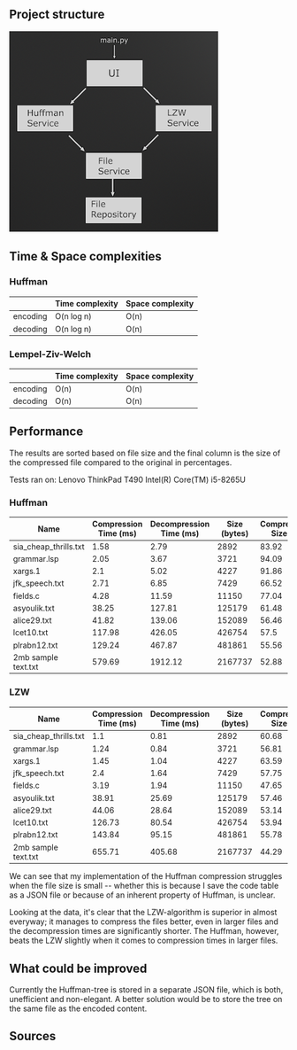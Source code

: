 ## Project structure
![Screenshot](./structure.png)

## Time & Space complexities

### Huffman
||Time complexity|Space complexity|
|---|---|---|
|encoding|O(n log n)|O(n)
|decoding|O(n log n)|O(n)

### Lempel-Ziv-Welch
||Time complexity|Space complexity|
|---|---|---|
|encoding|O(n)|O(n)
|decoding|O(n)|O(n)

## Performance

The results are sorted based on file size and the final column is the size of the compressed file compared to the original in percentages.

Tests ran on:
Lenovo ThinkPad T490
Intel(R) Core(TM) i5-8265U

### Huffman
| Name                  |   Compression Time (ms) |   Decompression Time (ms) |   Size (bytes) |   Compressed Size % |
|-----------------------|-------------------------|--------------------------|----------------|---------------------|
| sia_cheap_thrills.txt |                    1.58 |                     2.79 |           2892 |               83.92 |
| grammar.lsp           |                    2.05 |                     3.67 |           3721 |               94.09 |
| xargs.1               |                    2.1  |                     5.02 |           4227 |               91.86 |
| jfk_speech.txt        |                    2.71 |                     6.85 |           7429 |               66.52 |
| fields.c              |                    4.28 |                    11.59 |          11150 |               77.04 |
| asyoulik.txt          |                   38.25 |                   127.81 |         125179 |               61.48 |
| alice29.txt           |                   41.82 |                   139.06 |         152089 |               56.46 |
| lcet10.txt            |                  117.98 |                   426.05 |         426754 |               57.5  |
| plrabn12.txt          |                  129.24 |                   467.87 |         481861 |               55.56 |
| 2mb sample text.txt   |                  579.69 |                  1912.12 |        2167737 |               52.88 |

### LZW
| Name                  |   Compression Time (ms) |   Decompression Time (ms) |   Size (bytes) |   Compressed Size % |
|-----------------------|-------------------------|--------------------------|----------------|---------------------|
| sia_cheap_thrills.txt |                    1.1  |                     0.81 |           2892 |               60.68 |
| grammar.lsp           |                    1.24 |                     0.84 |           3721 |               56.81 |
| xargs.1               |                    1.45 |                     1.04 |           4227 |               63.59 |
| jfk_speech.txt        |                    2.4  |                     1.64 |           7429 |               57.75 |
| fields.c              |                    3.19 |                     1.94 |          11150 |               47.65 |
| asyoulik.txt          |                   38.91 |                    25.69 |         125179 |               57.46 |
| alice29.txt           |                   44.06 |                    28.64 |         152089 |               53.14 |
| lcet10.txt            |                  126.73 |                    80.54 |         426754 |               53.94 |
| plrabn12.txt          |                  143.84 |                    95.15 |         481861 |               55.78 |
| 2mb sample text.txt   |                  655.71 |                   405.68 |        2167737 |               44.29 |

We can see that my implementation of the Huffman compression struggles when the file size is small -- whether this is because I save the code table as a JSON file or because of an inherent property of Huffman, is unclear.

Looking at the data, it's clear that the LZW-algorithm is superior in almost everyway; it manages to compress the files better, even in larger files and the decompression times are significantly shorter. The Huffman, however, beats the LZW slightly when it comes to compression times in larger files.

## What could be improved

Currently the Huffman-tree is stored in a separate JSON file, which is both, unefficient and non-elegant.
A better solution would be to store the tree on the same file as the encoded content.

## Sources
